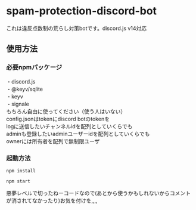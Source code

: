 # spam-protection-discord-bot
これは違反点数制の荒らし対策botです。discord.js v14対応  
## 使用方法
### 必要npmパッケージ  
・discord.js  
・@keyv/sqlite  
・keyv  
・signale  
もちろん自由に使ってください（使う人はいない）  
config.jsonはtokenにdiscord botのtokenを    
logに送信したいチャンネルidを配列としていくらでも  
adminも登録したいadminユーザーidを配列としていくらでも  
ownerには所有者を配列で無制限ユーザ
### 起動方法
```
npm install
```
```
npm start
```
悪夢レベルで切ったねーコードなので(あとから使うかもしれないからコメントが消されてなかったり)お気を付けを,,,,
